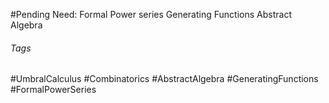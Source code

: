 #Pending
Need:
Formal Power series
	Generating Functions
Abstract Algebra

###### Tags
#UmbralCalculus #Combinatorics #AbstractAlgebra #GeneratingFunctions #FormalPowerSeries 